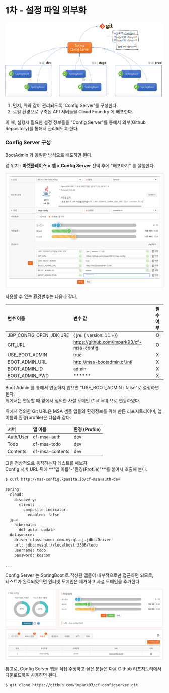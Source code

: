 # 1차 - 설정 파일 외부화

![](../../.gitbook/assets/image%20%28182%29.png)

1. 먼저, 위와 같이 관리되도록 'Config Server'를 구성한다. 
2. 로컬 환경으로 구축된 API 서버들을 Cloud Foundry 에 배포한다.  

이 때, 실행시 필요한 설정 정보들을 "Config Server"를 통해서 외부\(Github Repository\)를 통해서 관리되도록 한다.

### Config Server 구성

BootAdmin 과 동일한 방식으로 배포하면 된다. 

앱 위치 : **마켓플레이스 &gt; 앱 &gt;  Config Server** 선택 후에 "배포하기" 를 실행한다.

![](../../.gitbook/assets/image%20%28204%29.png)

사용할 수 있는 환경변수는 다음과 같다. 

| 변수 이름 | 변수 값 | 필수 여부 |
| :--- | :--- | :---: |
| JBP\_CONFIG\_OPEN\_JDK\_JRE | { jre: { version: 11.+}} | O |
| GIT\_URL | https://github.com/jmpark93/cf-msa-config	 | O |
| USE\_BOOT\_ADMIN | true | X |
| BOOT\_ADMIN\_URL | http://msa-bootadmin.cf.intl | X |
| BOOT\_ADMIN\_ID | admin | X |
| BOOT\_ADMIN\_PWD | \*\*\*\*\*\* | X |

Boot Admin 를 통해서 연동하지 않으면 "USE\_BOOT\_ADMIN : false"로 설정하면 된다.   
위에서는 연동할 때 앞에서 정의한 사설 도메인 \(\*.cf.intl\) 으로 연동하였다.  

위에서 정의한 Git URL은 MSA 샘플 앱들의 환경정보를 위해 만든 리포지토리이며,  앱 이름과 환경\(profile\)은 다음과 같다. 

| 서버 | 앱 이름 | 환경 \(Profile\) |
| :--- | :--- | :--- |
| Auth/User | cf-msa-auth | dev |
| Todo | cf-msa-todo | dev  |
| Contents | cf-msa-contents | dev |

 그럼 정상적으로 동작하는지 테스트를 해보자   
Config 서버 URL 뒤에 **"앱 이름"-"환경\(Profile\)"**를 붙여서 호출해 본다. 

```text
$ curl http://msa-config.kpaasta.io/cf-msa-auth-dev

spring:
  cloud:
    discovery:
      client:
        composite-indicator:
          enabled: false
  jpa:
    hibernate:
      ddl-auto: update
  datasource:
    driver-class-name: com.mysql.cj.jdbc.Driver
    url: jdbc:mysql://localhost:3306/todo
    username: todo
    password: koscom
    
...
```

Config Server 는 SpringBoot 로 작성된 앱들이 내부적으로만 접근하면 되므로,   
테스트가 완료되었으면 인터넷 도메인은 제거하고 사설 도메인을 추가한다. 

![](../../.gitbook/assets/image%20%28209%29.png)

참고로, Config Server 앱을 직접 수정하고 싶은 분들은 다음 Github 리포지토리에서 다운로드하여 사용하면 된다. 

```text
$ git clone https://github.com/jmpark93/cf-configserver.git
```



